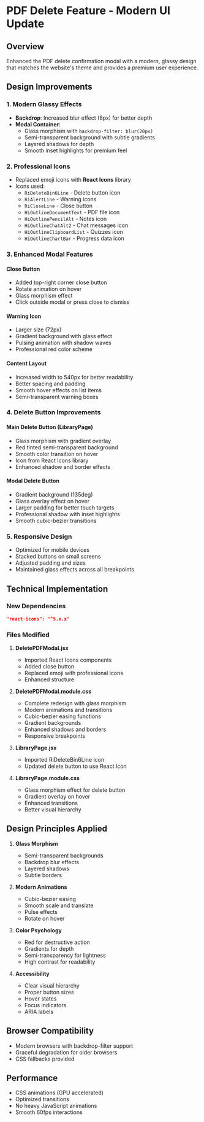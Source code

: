 # PDF Delete Feature - Modern UI Update

## Overview
Enhanced the PDF delete confirmation modal with a modern, glassy design that matches the website's theme and provides a premium user experience.

## Design Improvements

### 1. Modern Glassy Effects
- **Backdrop**: Increased blur effect (8px) for better depth
- **Modal Container**: 
  - Glass morphism with `backdrop-filter: blur(20px)`
  - Semi-transparent background with subtle gradients
  - Layered shadows for depth
  - Smooth inset highlights for premium feel

### 2. Professional Icons
- Replaced emoji icons with **React Icons** library
- Icons used:
  - `RiDeleteBin6Line` - Delete button icon
  - `RiAlertLine` - Warning icons
  - `RiCloseLine` - Close button
  - `HiOutlineDocumentText` - PDF file icon
  - `HiOutlinePencilAlt` - Notes icon
  - `HiOutlineChatAlt2` - Chat messages icon
  - `HiOutlineClipboardList` - Quizzes icon
  - `HiOutlineChartBar` - Progress data icon

### 3. Enhanced Modal Features

#### Close Button
- Added top-right corner close button
- Rotate animation on hover
- Glass morphism effect
- Click outside modal or press close to dismiss

#### Warning Icon
- Larger size (72px)
- Gradient background with glass effect
- Pulsing animation with shadow waves
- Professional red color scheme

#### Content Layout
- Increased width to 540px for better readability
- Better spacing and padding
- Smooth hover effects on list items
- Semi-transparent warning boxes

### 4. Delete Button Improvements

#### Main Delete Button (LibraryPage)
- Glass morphism with gradient overlay
- Red tinted semi-transparent background
- Smooth color transition on hover
- Icon from React Icons library
- Enhanced shadow and border effects

#### Modal Delete Button
- Gradient background (135deg)
- Glass overlay effect on hover
- Larger padding for better touch targets
- Professional shadow with inset highlights
- Smooth cubic-bezier transitions

### 5. Responsive Design
- Optimized for mobile devices
- Stacked buttons on small screens
- Adjusted padding and sizes
- Maintained glass effects across all breakpoints

## Technical Implementation

### New Dependencies
```json
"react-icons": "^5.x.x"
```

### Files Modified

1. **DeletePDFModal.jsx**
   - Imported React Icons components
   - Added close button
   - Replaced emoji with professional icons
   - Enhanced structure

2. **DeletePDFModal.module.css**
   - Complete redesign with glass morphism
   - Modern animations and transitions
   - Cubic-bezier easing functions
   - Gradient backgrounds
   - Enhanced shadows and borders
   - Responsive breakpoints

3. **LibraryPage.jsx**
   - Imported RiDeleteBin6Line icon
   - Updated delete button to use React Icon

4. **LibraryPage.module.css**
   - Glass morphism effect for delete button
   - Gradient overlay on hover
   - Enhanced transitions
   - Better visual hierarchy

## Design Principles Applied

1. **Glass Morphism**
   - Semi-transparent backgrounds
   - Backdrop blur effects
   - Layered shadows
   - Subtle borders

2. **Modern Animations**
   - Cubic-bezier easing
   - Smooth scale and translate
   - Pulse effects
   - Rotate on hover

3. **Color Psychology**
   - Red for destructive action
   - Gradients for depth
   - Semi-transparency for lightness
   - High contrast for readability

4. **Accessibility**
   - Clear visual hierarchy
   - Proper button sizes
   - Hover states
   - Focus indicators
   - ARIA labels

## Browser Compatibility
- Modern browsers with backdrop-filter support
- Graceful degradation for older browsers
- CSS fallbacks provided

## Performance
- CSS animations (GPU accelerated)
- Optimized transitions
- No heavy JavaScript animations
- Smooth 60fps interactions
